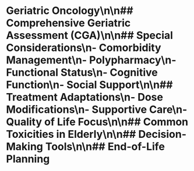 # Geriatric Oncology\n\n## Comprehensive Geriatric Assessment (CGA)\n\n## Special Considerations\n- Comorbidity Management\n- Polypharmacy\n- Functional Status\n- Cognitive Function\n- Social Support\n\n## Treatment Adaptations\n- Dose Modifications\n- Supportive Care\n- Quality of Life Focus\n\n## Common Toxicities in Elderly\n\n## Decision-Making Tools\n\n## End-of-Life Planning
